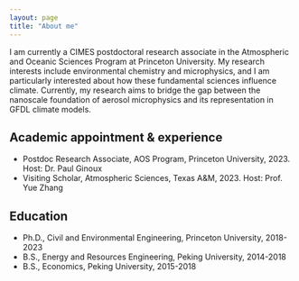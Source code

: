 ```yaml
---
layout: page
title: "About me"
---
```


I am currently a CIMES postdoctoral research associate in the Atmospheric and Oceanic Sciences Program at Princeton University. My research interests include environmental chemistry and microphysics, and I am particularly interested about how these fundamental sciences influence climate. Currently, my research aims to bridge the gap between the nanoscale foundation of aerosol microphysics and its representation in GFDL climate models.

## Academic appointment & experience
- Postdoc Research Associate, AOS Program, Princeton University, 2023. Host: Dr. Paul Ginoux
- Visiting Scholar, Atmospheric Sciences, Texas A&M, 2023. Host: Prof. Yue Zhang
## Education
- Ph.D., Civil and Environmental Engineering, Princeton University, 2018-2023
- B.S., Energy and Resources Engineering, Peking University, 2014-2018
- B.S., Economics, Peking University, 2015-2018




